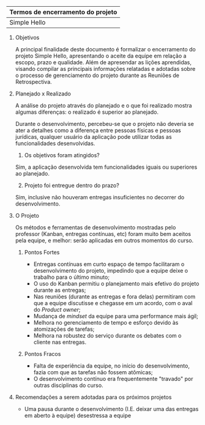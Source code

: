 | Termos de encerramento do projeto |
|-----------------------------------|
|           Simple Hello            |

1. Objetivos

    A principal finalidade deste documento é formalizar o encerramento do
    projeto Simple Hello, apresentando o aceite da equipe em relação a
    escopo, prazo e qualidade. Além de apresendar as lições aprendidas,
    visando compilar as principais informações relatadas e adotadas sobre
    o processo de gerenciamento do projeto durante as Reuniões de Retrospectiva.
    
2. Planejado x Realizado

    A análise do projeto através do planejado e o que foi realizado mostra
    algumas diferenças: o realizado é superior ao planejado.

    Durante o desenvolvimento, percebeu-se que o projeto não deveria se ater
    a detalhes como a diferença entre pessoas físicas e pessoas jurídicas, 
    qualquer usuário da aplicação pode utilizar todas as funcionalidades
    desenvolvidas.

   1. Os objetivos foram atingidos?

    Sim, a aplicação desenvolvida tem funcionalidades iguais ou superiores
    ao planejado.

   2. Projeto foi entregue dentro do prazo?

    Sim, inclusive não houveram entregas insuficientes no decorrer do
    desenvolvimento.

3. O Projeto

    Os métodos e ferramentas de desenvolvimento mostradas pelo professor
    (Kanban, entregas contínuas, etc) foram muito bem aceitos pela equipe,
    e melhor: serão aplicadas em outros momentos do curso.

   1. Pontos Fortes

        - Entregas contínuas em curto espaço de tempo facilitaram o desenvolvimento do projeto, impedindo que a equipe deixe o trabalho para o último minuto;
        - O uso do Kanban permitiu o planejamento mais efetivo do projeto durante as entregas;
        - Nas reuniões (durante as entregas e fora delas) permitiram com que a equipe discutisse e chegasse em um acordo, com o aval do _Product owner_;
        - Mudança de _mindset_ da equipe para uma performance mais ágil;
        - Melhora no gerenciamento de tempo e esforço devido às atomizações de tarefas;
        - Melhora na robustez do serviço durante os debates com o cliente nas entregas.

   2. Pontos Fracos

        - Falta de experiência da equipe, no início do desenvolvimento, fazia com que as tarefas não fossem atômicas;
        - O desenvolvimento contínuo era frequentemente "travado" por outras disciplinas do curso.

4. Recomendações a serem adotadas para os próximos projetos

    - Uma pausa durante o desenvolvimento (I.E. deixar uma das entregas em aberto à equipe) desestressa a equipe